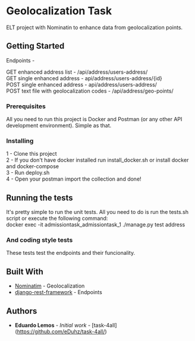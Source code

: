 # Geolocalization Task

ELT project with Nominatin to enhance data from geolocalization points.

## Getting Started

Endpoints -

GET enhanced address list - /api/address/users-address/ <br />
GET single enhanced address - api/address/users-address/{id} <br />
POST single enhanced address - api/address/users-address/ <br />
POST text file with geolocalization codes - /api/address/geo-points/ <br />

### Prerequisites

All you need to run this project is Docker and Postman (or any other API development environment). Simple as that.

### Installing

1 - Clone this project <br />
2 - If you don't have docker installed run install_docker.sh or install docker and docker-compose <br />
3 - Run deploy.sh <br />
4 - Open your postman import the collection and done! <br />

## Running the tests

It's pretty simple to run the unit tests. All you need to do is run the tests.sh script or execute the following command:
<br />
docker exec -it admissiontask_admissiontask_1 ./manage.py test address

### And coding style tests

These tests test the endpoints and their funcionality.

## Built With

* [Nominatim](https://nominatim.openstreetmap.org/) - Geolocalization
* [django-rest-framework](https://www.django-rest-framework.org/) - Endpoints

## Authors

* **Eduardo Lemos** - *Initial work* - [task-4all] (https://github.com/eDuhz/task-4all/)

